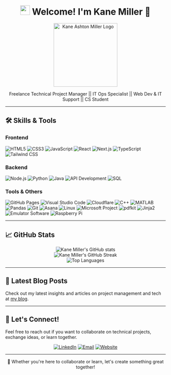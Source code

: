 <h1 align="center"><img src="https://emojis.slackmojis.com/emojis/images/1531849430/4246/blob-sunglasses.gif?1531849430" width="30"/> Welcome! I'm Kane Miller 👋</h1>

<p align="center">
  <img src="https://www.kmprojectsolutions.com/images/secondary-logo.png" alt="Kane Ashton Miller Logo" width="200"/>
</p>

<p align="center">Freelance Technical Project Manager || IT Ops Specialist || Web Dev & IT Support || CS Student</p>

---

## 🛠️ Skills & Tools

### Frontend
![HTML5](https://img.shields.io/badge/-HTML5-E34F26?style=flat-square&logo=html5&logoColor=white) ![CSS3](https://img.shields.io/badge/-CSS3-1572B6?style=flat-square&logo=css3&logoColor=white) ![JavaScript](https://img.shields.io/badge/-JavaScript-F7DF1E?style=flat-square&logo=javascript&logoColor=black) ![React](https://img.shields.io/badge/-React-61DAFB?style=flat-square&logo=react&logoColor=black) ![Next.js](https://img.shields.io/badge/-Next.js-000000?style=flat-square&logo=nextdotjs&logoColor=white) ![TypeScript](https://img.shields.io/badge/-TypeScript-3178C6?style=flat-square&logo=typescript&logoColor=white) ![Tailwind CSS](https://img.shields.io/badge/-Tailwind%20CSS-38B2AC?style=flat-square&logo=tailwind-css&logoColor=white)

### Backend
![Node.js](https://img.shields.io/badge/-Node.js-339933?style=flat-square&logo=nodedotjs&logoColor=white) ![Python](https://img.shields.io/badge/-Python-3776AB?style=flat-square&logo=python&logoColor=white) ![Java](https://img.shields.io/badge/-Java-007396?style=flat-square&logo=java&logoColor=white) ![API Development](https://img.shields.io/badge/-API%20Development-009688?style=flat-square&logo=swagger&logoColor=white) ![SQL](https://img.shields.io/badge/-SQL-4479A1?style=flat-square&logo=postgresql&logoColor=white)

### Tools & Others
![GitHub Pages](https://img.shields.io/badge/-GitHub%20Pages-181717?style=flat-square&logo=github&logoColor=white) ![Visual Studio Code](https://img.shields.io/badge/-VS%20Code-007ACC?style=flat-square&logo=visual-studio-code&logoColor=white) ![Cloudflare](https://img.shields.io/badge/-Cloudflare-F38020?style=flat-square&logo=cloudflare&logoColor=white) ![C++](https://img.shields.io/badge/-C++-00599C?style=flat-square&logo=c%2B%2B&logoColor=white) ![MATLAB](https://img.shields.io/badge/-MATLAB-0076A8?style=flat-square&logo=mathworks&logoColor=white) ![Pandas](https://img.shields.io/badge/-Pandas-150458?style=flat-square&logo=pandas&logoColor=white) ![Git](https://img.shields.io/badge/-Git-F05032?style=flat-square&logo=git&logoColor=white) ![Asana](https://img.shields.io/badge/-Asana-F06A6A?style=flat-square&logo=asana&logoColor=white) ![Linux](https://img.shields.io/badge/-Linux-FCC624?style=flat-square&logo=linux&logoColor=black) ![Microsoft Project](https://img.shields.io/badge/-Microsoft%20Project-217346?style=flat-square&logo=microsoft-project&logoColor=white) ![pdfkit](https://img.shields.io/badge/-pdfkit-007ACC?style=flat-square&logo=python&logoColor=white) ![Jinja2](https://img.shields.io/badge/-Jinja2-FFA500?style=flat-square&logo=python&logoColor=white) ![Emulator Software](https://img.shields.io/badge/-Emulator%20Software-000000?style=flat-square&logo=gamepad&logoColor=white) ![Raspberry Pi](https://img.shields.io/badge/-Raspberry%20Pi-A22846?style=flat-square&logo=raspberry-pi&logoColor=white)

---

## 📈 GitHub Stats

<div align="center">
  <img src="https://github-readme-stats.vercel.app/api?username=kaneAmiller&show_icons=true&theme=radical" alt="Kane Miller's GitHub stats" />
</div>
<div align="center">
  <img src="https://github-readme-streak-stats.herokuapp.com/?user=kaneAmiller&theme=radical" alt="Kane Miller's GitHub Streak" />
</div>
<div align="center">
  <img src="https://github-readme-stats.vercel.app/api/top-langs/?username=kaneAmiller&layout=compact&theme=radical" alt="Top Languages" />
</div>

---
## 📄 Latest Blog Posts

Check out my latest insights and articles on project management and tech at [my blog](https://www.kmprojectsolutions.com/blog).

---

## 🤝 Let's Connect!

Feel free to reach out if you want to collaborate on technical projects, exchange ideas, or learn together.
<p align="center">
  <a href="https://www.linkedin.com/in/kane-a-miller/" target="_blank"><img alt="LinkedIn" src="https://img.shields.io/badge/LinkedIn-%230077B5.svg?&style=for-the-badge&logo=linkedin&logoColor=white" /></a>
  <a href="mailto:kanemiller.pm@outlook.com" target="_blank"><img alt="Email" src="https://img.shields.io/badge/Email-D14836?style=for-the-badge&logo=gmail&logoColor=white" /></a>
  <a href="https://www.kmprojectsolutions.com" target="_blank"><img alt="Website" src="https://img.shields.io/badge/Website-000000?style=for-the-badge&logo=google-chrome&logoColor=white" /></a>
</p>

---

<p align="center">💬 Whether you're here to collaborate or learn, let's create something great together!</p>
